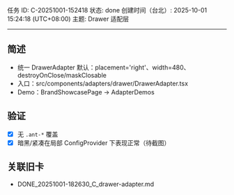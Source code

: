 任务 ID: C-20251001-152418
状态: done
创建时间（台北）: 2025-10-01 15:24:18 (UTC+08:00)
主题: Drawer 适配层

---

## 简述
- 统一 DrawerAdapter 默认：placement='right'、width=480、destroyOnClose/maskClosable
- 入口：src/components/adapters/drawer/DrawerAdapter.tsx
- Demo：BrandShowcasePage → AdapterDemos

## 验证
- [x] 无 `.ant-*` 覆盖
- [x] 暗黑/紧凑在局部 ConfigProvider 下表现正常（待截图）

## 关联旧卡
- DONE_20251001-182630_C_drawer-adapter.md
